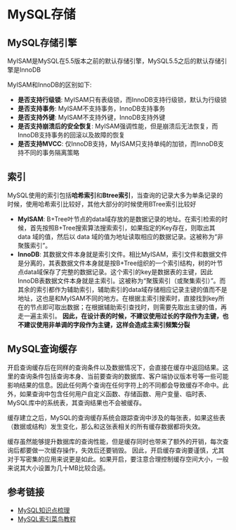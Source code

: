 # MySQL存储

## MySQL存储引擎

MyISAM是MySQL在5.5版本之前的默认存储引擎，MySQL5.5之后的默认存储引擎是InnoDB

MyISAM和InnoDB的区别如下:

* **是否支持行级锁**: MyISAM只有表级锁，而InnoDB支持行级锁，默认为行级锁
* **是否支持事务**: MyISAM不支持事务，InnoDB支持事务
* **是否支持外键**: MyISAM不支持外键，InnoDB支持外键
* **是否支持崩溃后的安全恢复**: MyISAM强调性能，但是崩溃后无法恢复，而InnoDB支持事务的回滚以及故障的恢复
* **是否支持MVCC**: 仅InnoDB支持，MyISAM只支持单纯的加锁，而InnoDB支持不同的事务隔离策略

## 索引

MySQL使用的索引包括**哈希索引**和**Btree索引**，当查询的记录大多为单条记录的时候，使用哈希索引比较好，其他大部分的时候使用BTree索引比较好

* **MyISAM**: B+Tree叶节点的data域存放的是数据记录的地址。在索引检索的时候，首先按照B+Tree搜索算法搜索索引，如果指定的Key存在，则取出其 data 域的值，然后以 data 域的值为地址读取相应的数据记录。这被称为“非聚簇索引”。
* **InnoDB**: 其数据文件本身就是索引文件。相比MyISAM，索引文件和数据文件是分离的，其表数据文件本身就是按B+Tree组织的一个索引结构，树的叶节点data域保存了完整的数据记录。这个索引的key是数据表的主键，因此InnoDB表数据文件本身就是主索引。这被称为“聚簇索引（或聚集索引）”。而其余的索引都作为辅助索引，辅助索引的data域存储相应记录主键的值而不是地址，这也是和MyISAM不同的地方。在根据主索引搜索时，直接找到key所在的节点即可取出数据；在根据辅助索引查找时，则需要先取出主键的值，再走一遍主索引。 **因此，在设计表的时候，不建议使用过长的字段作为主键，也不建议使用非单调的字段作为主键，这样会造成主索引频繁分裂**

## MySQL查询缓存

开启查询缓存后在同样的查询条件以及数据情况下，会直接在缓存中返回结果。这里的查询条件包括查询本身、当前要查询的数据库、客户端协议版本号等一些可能影响结果的信息。因此任何两个查询在任何字符上的不同都会导致缓存不命中。此外，如果查询中包含任何用户自定义函数、存储函数、用户变量、临时表、MySQL库中的系统表，其查询结果也不会被缓存。

缓存建立之后，MySQL的查询缓存系统会跟踪查询中涉及的每张表，如果这些表（数据或结构）发生变化，那么和这张表相关的所有缓存数据都将失效。

缓存虽然能够提升数据库的查询性能，但是缓存同时也带来了额外的开销，每次查询后都要做一次缓存操作，失效后还要销毁。 因此，开启缓存查询要谨慎，尤其对于写密集的应用来说更是如此。如果开启，要注意合理控制缓存空间大小，一般来说其大小设置为几十MB比较合适。

## 参考链接

* [MySQL知识点梳理](https://github.com/Snailclimb/JavaGuide/blob/master/docs/database/MySQL.md)
* [MySQL索引菜鸟教程](https://www.runoob.com/mysql/mysql-index.html)
